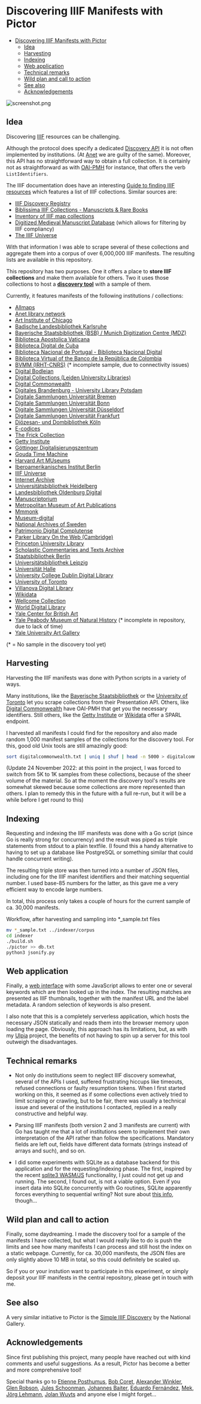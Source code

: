 # Discovering IIIF Manifests with Pictor

<!--toc:start-->
- [Discovering IIIF Manifests with Pictor](#discovering-iiif-manifests-with-pictor)
  - [Idea](#idea)
  - [Harvesting](#harvesting)
  - [Indexing](#indexing)
  - [Web application](#web-application)
  - [Technical remarks](#technical-remarks)
  - [Wild plan and call to action](#wild-plan-and-call-to-action)
  - [See also](#see-also)
  - [Acknowledgements](#acknowledgements)
<!--toc:end-->

![screenshot.png](screenshot.png)

## Idea

Discovering [IIIF](https://iiif.io/) resources can be challenging.

Although the protocol does specify a dedicated [Discovery API](https://iiif.io/api/discovery/1.0/) it is not often implemented by institutions. (At [Anet](https://anet.be) we are guilty of the same). Moreover, this API has no straightforward way to obtain a full collection. It is certainly not as straightforward as with [OAI-PMH](https://www.openarchives.org/pmh/) for instance, that offers the verb `ListIdentifiers`.

The IIIF documentation does have an interesting [Guide to finding IIIF resources](https://iiif.io/guides/finding_resources/) which features a list of IIIF collections. Similar sources are:

- [IIIF Discovery Registry](https://registry.iiif.io/)
- [Biblissima IIIF Collections - Manuscripts & Rare Books](https://iiif.biblissima.fr/collections/)
- [Inventory of IIIF map collections](https://allmaps.org/)
- [Digitized Medieval Manuscript Database](https://digitizedmedievalmanuscripts.org/data#) (which allows for filtering by IIIF compliancy)
- [The IIIF Universe](https://graph.global/universes/iiif)

With that information I was able to scrape several of these collections and aggregate them into a corpus of over 6,000,000 IIIF manifests. The resulting lists are available in this repository.

This repository has two purposes. One it offers a place to **store IIIF collections** and make them available for others. Two it uses those collections to host a [**discovery tool**](https://tomdeneire.github.io/pictor/) with a sample of them.

Currently, it features manifests of the following institutions / collections:

- [Allmaps](https://allmaps.org)
- [Anet library network](https://www.uantwerpen.be/en/projects/anet/)
- [Art Institute of Chicago](https://www.artic.edu/)
- [Badische Landesbibliothek Karlsruhe](https://www.blb-karlsruhe.de/)
- [Bayerische Staatsbibliothek (BSB) / Munich Digitization Centre (MDZ)](https://www.digitale-sammlungen.de/en/)
- [Biblioteca Apostolica Vaticana](https://www.vaticanlibrary.va/)
- [Biblioteca Digital de Cuba](http://iiif.sld.cu/)
- [Biblioteca Nacional de Portugal - Biblioteca Nacional Digital](https://bndigital.bnportugal.gov.pt/)
- [Biblioteca Virtual of the Banco de la República de Colombia](https://babel.banrepcultural.org)
- [BVMM (IRHT-CNRS)](https://bvmm.irht.cnrs.fr/) (* incomplete sample, due to connectivity issues)
- [Digital Bodleian](https://digital.bodleian.ox.ac.uk/)
- [Digital Collections (Leiden University Libraries)](https://digitalcollections.universiteitleiden.nl/)
- [Digital Commonwealth](https://digitalcommonwealth.org/)
- [Digitales Brandenburg - University Library Potsdam](https://digital.ub.uni-potsdam.de/)
- [Digitale Sammlungen Universität Bremen](https://brema.suub.uni-bremen.de)
- [Digitale Sammlungen Universität Bonn](http://digitale-sammlungen.ulb.uni-bonn.de)
- [Digitale Sammlungen Universität Düsseldorf](https://digital.ub.uni-duesseldorf.de)
- [Digitale Sammlungen Universität Frankfurt](https://digital.ub.uni-frankfurt.de)
- [Diözesan- und Dombibliothek Köln](https://dombibliothek-koeln.de/)
- [E-codices](https://e-codices.unifr.ch/en)
- [The Frick Collection](https://www.frick.org/)
- [Getty Institute](https://iiif.io/guides/guides/search.getty.edu/)
- [Göttinger Digitalisierungszentrum](https://manifests.sub.uni-goettingen.de/)
- [Gouda Time Machine](https://www.goudatijdmachine.nl/)
- [Harvard Art MUseums](https://harvardartmuseums.org/)
- [Iberoamerikanisches Institut Berlin](https://www.iai.spk-berlin.de/startseite.html)
- [IIIF Universe](https://graph.global/universes/iiif)
- [Internet Archive](https://archive.org/)
- [Universitätsbibliothek Heidelberg](https://www.ub.uni-heidelberg.de/)
- [Landesbibliothek Oldenburg Digital](https://digital.lb-oldenburg.de)
- [Manuscriptorium](https://manuscriptorium.com/)
- [Metropolitan Museum of Art Publications](https://www.metmuseum.org/art/libraries-and-research-centers/watson-digital-collections/metropolitan-museum-of-art-publications)
- [Mmmonk](https://www.mmmonk.be/)
- [Museum-digital](https://www.museum-digital.de/)
- [National Archives of Sweden](https://riksarkivet.se/)
- [Patrimonio Digital Complutense](https://patrimoniodigital.ucm.es/s/patrimonio/page/inicio)
- [Parker Library On the Web (Cambridge)](https://parker.stanford.edu/parker/)
- [Princeton University Library](https://figgy.princeton.edu)
- [Scholastic Commentaries and Texts Archive](https://scta.info/)
- [Staatsbibliothek Berlin](https://staatsbibliothek-berlin.de/en/)
- [Universitätsbibliothek Leipzig](https://www.ub.uni-leipzig.de/en/home/)
- [Universität Halle](https://digitale.bibliothek.uni-halle.de/)
- [University College Dublin Digital Library](https://data.ucd.ie/)
- [University of Toronto](https://collections.library.utoronto.ca/)
- [Villanova Digital Library](https://digital.library.villanova.edu/)
- [Wikidata](https://www.wikidata.org/)
- [Wellcome Collection](https://wellcomecollection.org/)
- [World Digital Library](https://www.loc.gov/collections/world-digital-library/about-this-collection/)
- [Yale Center for British Art](https://britishart.yale.edu/)
- [Yale Peabody Museum of Natural History](https://peabody.yale.edu/) (* incomplete in repository, due to lack of time)
- [Yale University Art Gallery](https://artgallery.yale.edu/)

(* = No sample in the discovery tool yet)

## Harvesting

Harvesting the IIIF manifests was done with Python scripts in a variety of ways.

Many institutions, like the [Bayerische Staatsbibliothek](https://www.digitale-sammlungen.de/en/) or the [University of Toronto](https://collections.library.utoronto.ca/) let you scrape collections from their Presentation API. Others, like [Digital Commonwealth](https://digitalcommonwealth.org/) have OAI-PMH that get you the necessary identifiers. Still others, like the [Getty Institute](https://iiif.io/guides/guides/search.getty.edu/) or [Wikidata](https://www.wikidata.org/) offer a SPARL endpoint.

I harvested all manifests I could find for the repository and also made random 1,000 manifest samples of the collections for the discovery tool. For this, good old Unix tools are still amazingly good:

```bash
sort digitalcommonwealth.txt | uniq | shuf | head -n 5000 > digitalcommonwealth_sample.txt
```

(Update 24 November 2022: at this point in the project, I was forced to switch from 5K to 1K samples from these collections, because of the sheer volume of the material. So at the moment the discovery tool's results are somewhat skewed because some collections are more represented than others. I plan to remedy this in the future with a full re-run, but it will be a while before I get round to this)

## Indexing

Requesting and indexing the IIIF manifests was done with a Go script (since Go is really strong for concurrency) and the result was piped as triple statements from stdout to a plain textfile. (I found this a handy alternative to having to set up a database like PostgreSQL or something similar that could handle concurrent writing).

The resulting triple store was then turned into a number of JSON files, including one for the IIIF manifest identifiers and their matching sequential number. I used base-85 numbers for the latter, as this gave me a very efficient way to encode large numbers.

In total, this process only takes a couple of hours for the current sample of ca. 30,000 manifests.

Workflow, after harvesting and sampling into *_sample.txt files

``` bash
mv *_sample.txt ../indexer/corpus
cd indexer
./build.sh
./pictor >> db.txt
python3 jsonify.py
```

## Web application

Finally, a [web interface](https://tomdeneire.github.io/pictor/) with some JavaScript allows to enter one or several keywords which are then looked up in the index. The resulting matches are presented as IIIF thumbnails, together with the manifest URL and the label metadata. A random selection of keywords is also present.

I also note that this is a completely serverless application, which hosts the necessary JSON statically and reads them into the browser memory upon loading the page. Obviously, this approach has its limitations, but, as with my [Ulpia](https://github.com/TomDeneire/ulpia) project, the benefits of not having to spin up a server for this tool outweigh the disadvantages.

## Technical remarks

- Not only do institutions seem to neglect IIIF discovery somewhat, several of the APIs I used, suffered frustrating hiccups like timeouts, refused connections or faulty resumption tokens. When I first started working on this, it seemed as if some collections even actively tried to limit scraping or crawling, but to be fair, there was usually a technical issue and several of the institutions I contacted, replied in a really constructive and helpful way.

- Parsing IIIF manifests (both version 2 and 3 manifests are current) with Go has taught me that a lot of institutions seem to implement their own interpretation of the API rather than follow the specifications. Mandatory fields are left out, fields have different data formats (strings instead of arrays and such), and so on.

- I did some experiments with SQLite as a database backend for this application and for the requesting/indexing phase. The first, inspired by the recent [sqlite3 WASM/JS](https://sqlite.org/wasm/doc/ckout/index.md) functionality, I just could not get up and running. The second, I found out, is not a viable option. Even if you insert data into SQLite concurrently with Go routines, SQLite apparently forces everything to sequential writing? Not sure about [this info](https://www.sqlite.org/threadsafe.html), though...

## Wild plan and call to action

Finally, some daydreaming. I made the discovery tool for a sample of the manifests I have collected, but what I would really like to do is push the limits and see how many manifests I can process and still host the index on a static webpage. Currently, for ca. 30,000 manifests, the JSON files are only slightly above 10 MB in total, so this could definitely be scaled up.

So if you or your instution want to participate in this experiment, or simply deposit your IIIF manifests in the central repository, please get in touch with me.

## See also

A very similar initiative to Pictor is the [Simple IIIF Discovery](https://research.ng-london.org.uk/ss-iiif/) by the National Gallery.

## Acknowledgements

Since first publishing this project, many people have reached out with kind comments and useful suggestions. As a result, Pictor has become a better and more comprehensive tool!

Special thanks go to [Etienne Posthumus](https://github.com/epoz), [Bob Coret](https://twitter.com/coret), [Alexander Winkler](https://github.com/alexander-winkler), [Glen Robson](https://github.com/glenrobson), [Jules Schoonman](https://sammeltassen.nl/), [Johannes Baiter](https://github.com/jbaiter), [Eduardo Fernández](https://orcid.org/0000-0001-9864-8734), [Mek](https://mek.fyi/), [Jörg Lehmann](@jrglmn@mastodon.social), [Jolan Wuyts](https://github.com/Hobbesball) and anyone else I might forget...
